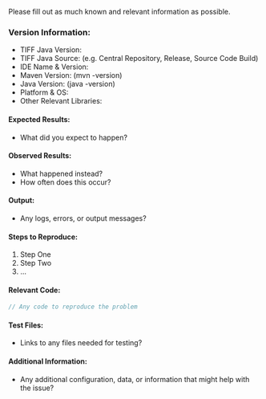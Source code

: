 Please fill out as much known and relevant information as possible.

### Version Information:

  * TIFF Java Version:
  * TIFF Java Source: (e.g. Central Repository, Release, Source Code Build)
  * IDE Name & Version:
  * Maven Version: (mvn -version)
  * Java Version: (java -version)
  * Platform & OS:
  * Other Relevant Libraries:

#### Expected Results:

  * What did you expect to happen?

#### Observed Results:

  * What happened instead?
  * How often does this occur?

#### Output:

  * Any logs, errors, or output messages?

#### Steps to Reproduce:

  1. Step One
  2. Step Two
  3. ...

#### Relevant Code:

```java
// Any code to reproduce the problem
```

#### Test Files:

  * Links to any files needed for testing?

#### Additional Information:

  * Any additional configuration, data, or information that might help with the issue?
